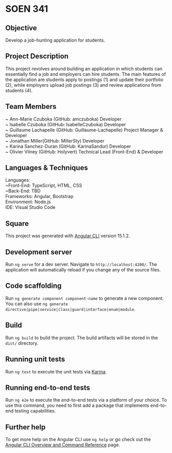 # SOEN 341

## Objective

Develop a job-hunting application for students.

## Project Description

This project revolves around building an application in which students can essentially find a job and employers can hire students. The main features of the application are students apply to postings (1) and update their portfolio (2), while employers upload job postings (3) and review applications from students (4).

## Team Members

~ Ann-Marie Czuboka (GitHub: amczuboka) Developer <br />
~ Isabelle Czuboka (GitHub: IsabelleCzuboka) Developer <br />
~ Guillaume Lachapelle (GitHub: Guillaume-Lachapelle) Project Manager & Developer <br />
~ Jonathan Miller(GitHub: MillerSty) Developer <br />
~ Karina Sanchez-Duran (GitHub: KarinaSandur) Developer <br />
~ Olivier Vilney (GitHub: Holyvert) Technical Lead (Front-End) & Developer 

## Languages & Techniques

Languages: <br />
    ~Front-End: TypeScript, HTML, CSS <br />
    ~Back-End: TBD <br />
Frameworks: Angular, Bootstrap <br />
Environment: Node.js <br />
IDE: Visual Studio Code <br />

## Square

This project was generated with [Angular CLI](https://github.com/angular/angular-cli) version 15.1.2.


## Development server

Run `ng serve` for a dev server. Navigate to `http://localhost:4200/`. The application will automatically reload if you change any of the source files.

## Code scaffolding

Run `ng generate component component-name` to generate a new component. You can also use `ng generate directive|pipe|service|class|guard|interface|enum|module`.

## Build

Run `ng build` to build the project. The build artifacts will be stored in the `dist/` directory.

## Running unit tests

Run `ng test` to execute the unit tests via [Karma](https://karma-runner.github.io).

## Running end-to-end tests

Run `ng e2e` to execute the end-to-end tests via a platform of your choice. To use this command, you need to first add a package that implements end-to-end testing capabilities.

## Further help

To get more help on the Angular CLI use `ng help` or go check out the [Angular CLI Overview and Command Reference](https://angular.io/cli) page.
